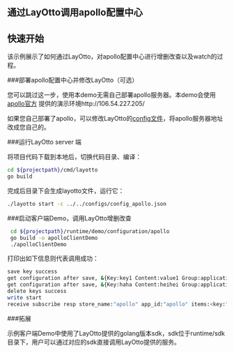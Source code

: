 <h2>通过LayOtto调用apollo配置中心</h2>

## 快速开始

该示例展示了如何通过LayOtto，对apollo配置中心进行增删改查以及watch的过程。

###部署apollo配置中心并修改LayOtto（可选）

您可以跳过这一步，使用本demo无需自己部署apollo服务器。本demo会使用[apollo官方](https://github.com/ctripcorp/apollo) 提供的演示环境http://106.54.227.205/

如果您自己部署了apollo，可以修改LayOtto的[config文件](../../../../configs/config_apollo.json)，将apollo服务器地址改成您自己的。

###运行LayOtto server 端

将项目代码下载到本地后，切换代码目录、编译：

```bash
cd ${projectpath}/cmd/layotto
go build
```

完成后目录下会生成layotto文件，运行它：

```bash
./layotto start -c ../../configs/config_apollo.json
```

###启动客户端Demo，调用LayOtto增删改查

```bash
 cd ${projectpath}/runtime/demo/configuration/apollo
 go build -o apolloClientDemo
 ./apolloClientDemo
```

打印出如下信息则代表调用成功：

```bash
save key success
get configuration after save, &{Key:key1 Content:value1 Group:application Label:prod Tags:map[feature:print release:1.0.0] Metadata:map[]} 
get configuration after save, &{Key:haha Content:heihei Group:application Label:prod Tags:map[feature:haha release:1.0.0] Metadata:map[]} 
delete keys success
write start
receive subscribe resp store_name:"apollo" app_id:"apollo" items:<key:"heihei" content:"heihei1" group:"application" label:"prod" tags:<key:"feature" value:"haha" > tags:<key:"release" value:"16" > >
```

###拓展

示例客户端Demo中使用了LayOtto提供的golang版本sdk，sdk位于runtime/sdk目录下，用户可以通过对应的sdk直接调用LayOtto提供的服务。

